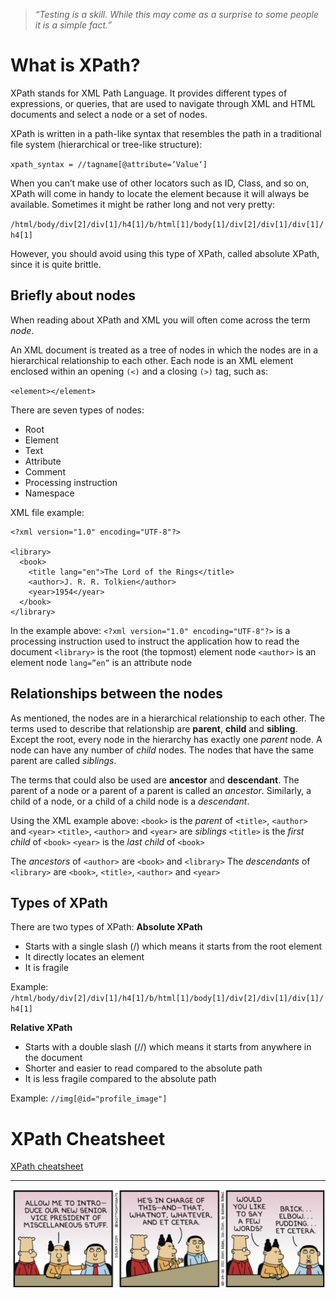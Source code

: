 > *“Testing is a skill. While this may come as a surprise to some people it is a simple fact.”*


# What is XPath?
XPath stands for XML Path Language. It provides different types of expressions, or queries, that are used to navigate through XML and HTML documents and select a node or a set of nodes.

XPath is written in a path-like syntax that resembles the path in a traditional file system (hierarchical or tree-like structure):

`xpath_syntax = //tagname[@attribute=’Value‘]`

When you can’t make use of other locators such as ID, Class, and so on, XPath will come in handy to locate the element because it will always be available.
Sometimes it might be rather long and not very pretty:

`/html/body/div[2]/div[1]/h4[1]/b/html[1]/body[1]/div[2]/div[1]/div[1]/h4[1]`

However, you should avoid using this type of XPath, called absolute XPath, since it is quite brittle.


## Briefly about nodes
When reading about XPath and XML you will often come across the term *node*.

An XML document is treated as a tree of nodes in which the nodes are in a hierarchical relationship to each other. Each node is an XML element enclosed within an opening `(<)` and a closing `(>)` tag, such as:

`<element></element>`
 
There are seven types of nodes:
 - Root
 - Element
 - Text
 - Attribute
 - Comment
 - Processing instruction
 - Namespace
 
XML file example:
```
<?xml version="1.0" encoding="UTF-8"?>
 
<library>
  <book>
    <title lang="en">The Lord of the Rings</title>
    <author>J. R. R. Tolkien</author>
    <year>1954</year>
  </book>
</library>
```

In the example above:
`<?xml version="1.0" encoding="UTF-8"?>` is a processing instruction used to instruct the application how to read the document
`<library>` is the root (the topmost) element node
`<author>` is an element node
`lang=”en”` is an attribute node


## Relationships between the nodes
As mentioned, the nodes are in a hierarchical relationship to each other. The terms used to describe that relationship are **parent**, **child** and **sibling**. Except the root, every node in the hierarchy has exactly one *parent* node. A node can have any number of *child* nodes. The nodes that have the same parent are called *siblings*.

The terms that could also be used are **ancestor** and **descendant**. The parent of a node or a parent of a parent is called an *ancestor*. Similarly, a child of a node, or a child of a child node is a *descendant*.

Using the XML example above:
`<book>` is the *parent* of `<title>`, `<author>` and `<year>`
`<title>`, `<author>` and `<year>` are *siblings*
`<title>` is the *first child* of `<book>`
`<year>` is the *last child* of `<book>`

The *ancestors* of `<author>` are `<book>` and `<library>`
The *descendants* of `<library>` are `<book>`, `<title>`, `<author>` and `<year>`


## Types of XPath

There are two types of XPath:
**Absolute XPath**
 - Starts with a single slash (/) which means it starts from the root element
 - It directly locates an element
 - It is fragile

Example: `/html/body/div[2]/div[1]/h4[1]/b/html[1]/body[1]/div[2]/div[1]/div[1]/h4[1]`

**Relative XPath**
 - Starts with a double slash (//) which means it starts from anywhere in the document
 - Shorter and easier to read compared to the absolute path
 - It is less fragile compared to the absolute path

Example: `//img[@id="profile_image"]`

# XPath Cheatsheet
[XPath cheatsheet](https://devhints.io/xpath)


---


![dilbert_selenium_xpath.png](/img/dilbert_selenium_xpath.png)